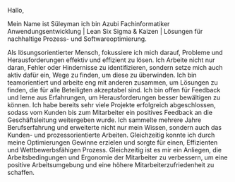 Hallo, 

Mein Name ist Süleyman ich bin Azubi Fachinformatiker Anwendungsentwicklung | Lean Six Sigma & Kaizen | Lösungen für nachhaltige Prozess- und Softwareoptimierung.

Als lösungsorientierter Mensch, fokussiere ich mich darauf, Probleme und Herausforderungen effektiv und effizient zu lösen.
Ich Arbeite nicht nur daran, Fehler oder Hindernisse zu identifizieren, sondern setze mich auch aktiv dafür ein, Wege zu finden, um diese zu überwinden. 
Ich bin teamorientiert und arbeite eng mit anderen zusammen, um Lösungen zu finden, die für alle Beteiligten akzeptabel sind. Ich bin offen für Feedback und lerne aus Erfahrungen, um Herausforderungen besser bewältigen zu können. 
Ich habe bereits sehr viele Projekte erfolgreich abgeschlossen, sodass vom Kunden 
bis zum Mitarbeiter ein positives Feedback an die Geschäftsleitung weitergeben 
wurde. Ich sammelte mehrere Jahre Berufserfahrung und erweiterte nicht nur mein 
Wissen, sondern auch das Kunden- und prozessorientierte Arbeiten. Gleichzeitig 
konnte ich durch meine Optimierungen Gewinne erzielen und sorgte für einen,
Effizienten und Wettbewerbsfähigen Prozess.
Gleichzeitig ist es mir ein Anliegen, die Arbeitsbedingungen und Ergonomie der Mitarbeiter zu verbessern, um eine positive Arbeitsumgebung und eine höhere Mitarbeiterzufriedenheit zu schaffen. 
